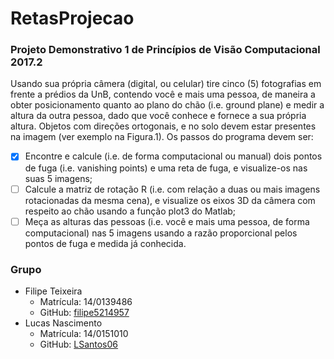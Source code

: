 # RetasProjecao
### Projeto Demonstrativo 1 de Princípios de Visão Computacional 2017.2
Usando sua própria câmera (digital, ou celular) tire cinco (5) fotografias em frente a prédios da UnB, 
contendo você e mais uma pessoa, de maneira a obter posicionamento quanto ao plano do chão (i.e. 
ground plane) e medir a altura da outra pessoa, dado que você conhece e fornece a sua própria altura.
Objetos com direções ortogonais, e no solo devem estar presentes na imagem (ver exemplo na 
Figura.1). Os passos do programa devem ser: 

 - [X] Encontre e calcule (i.e. de forma computacional ou manual) dois pontos de fuga (i.e. vanishing points) e uma reta de fuga, e visualize-os nas suas 5 imagens;
 - [ ] Calcule a matriz de rotação R (i.e. com relação a duas ou mais imagens rotacionadas da mesma cena), e visualize os eixos 3D da câmera com respeito ao chão usando a função plot3 do Matlab; 
 - [ ] Meça as alturas das pessoas (i.e. você e mais uma pessoa, de forma computacional) nas 5 imagens usando a razão proporcional pelos pontos de 
 fuga e medida já conhecida.

### Grupo
* Filipe Teixeira
  * Matrícula: 14/0139486
  * GitHub: [filipe5214957](https://github.com/filipe5214957)
* Lucas Nascimento
  * Matrícula: 14/0151010
  * GitHub: [LSantos06](https://github.com/LSantos06) 

